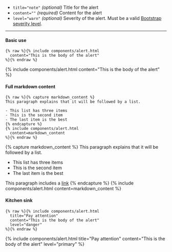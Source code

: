 ---
---

- `title="note"` _(optional)_ Title for the alert
- `content=""` _(required)_ Content for the alert
- `level="warn"` _(optional)_ Severity of the alert. Must be a valid [Bootstrap severity level][bs-alert].

<hr>

#### Basic use

```liquid
{% raw %}{% include components/alert.html
  content="This is the body of the alert"
%}{% endraw %}
```

<div class="mb-3 mb-md-5">
  {% include components/alert.html
    content="This is the body of the alert"
  %}
</div>

#### Full markdown content

```liquid
{% raw %}{% capture markdown_content %}
This paragraph explains that it will be followed by a list.

- This list has three items
- This is the second item
- The last item is the best
{% endcapture %}
{% include components/alert.html
  content=markdown_content
%}{% endraw %}
```
<div class="mb-3 mb-md-5">
  {% capture markdown_content %}
  This paragraph explains that it will be followed by a list.

  - This list has three items
  - This is the second item
  - The last item is the best

  This paragraph includes a [link](#)
  {% endcapture %}
  {% include components/alert.html
    content=markdown_content
  %}
</div>

#### Kitchen sink

```liquid
{% raw %}{% include components/alert.html
  title="Pay attention"
  content="This is the body of the alert"
  level="danger"
%}{% endraw %}
```

<div class="mb-3 mb-md-5">
  {% include components/alert.html
    title="Pay attention"
    content="This is the body of the alert"
    level="primary"
  %}
</div>

[bs-alert]: https://getbootstrap.com/docs/4.0/components/alerts/
